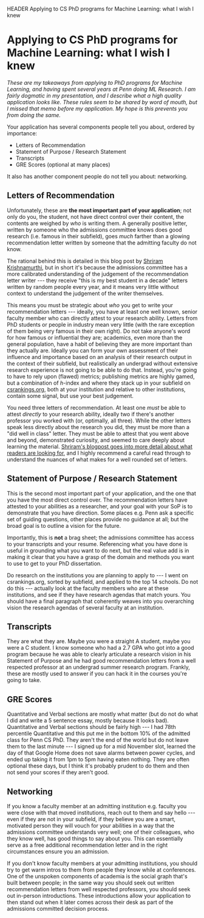 HEADER Applying to CS PhD programs for Machine Learning: what I wish I knew

# Applying to CS PhD programs for Machine Learning: what I wish I knew

_These are my takeaways from applying to PhD programs for Machine Learning, and having spent several years at Penn doing ML Research. I am fairly dogmatic in my presentation, and I describe what a high quality application looks like. These rules seem to be shared by word of mouth, but I missed that memo before my application. My hope is this prevents you from doing the same._


Your application has several components people tell you about, ordered by importance:

 - Letters of Recommendation
 - Statement of Purpose / Research Statement
 - Transcripts
 - GRE Scores (optional at many places)

It also has another component people do not tell you about: networking.

## Letters of Recommendation

Unfortunately, these are **the most important part of your application**; not only do you, the student, not have direct control over their content, the contents are weighed by  _who_ is writing them. A generally positive letter, written by someone who the admissions committee knows does good research (i.e. famous in their subfield), goes _much_ farther than a glowing recommendation letter written by someone that the admitting faculty do not know. 

The rational behind this is detailed in this blog post by [Shriram Krishnamurthi](https://cs.brown.edu/~sk/Memos/Grad-School-Recos/), but in short it's because the admissions committee has a more calibrated understanding of the judgement of the recommendation letter writer --- they receive "this is my best student in a decade" letters written by random people every year, and it means very little without context to understand the judgement of the writer themselves.

This means you must be strategic about _who_ you get to write your recommendation letters --- ideally, you have at least one well known, senior faculty member who can directly attest to your research ability. Letters from PhD students or people in industry mean very little (with the rare exception of them being very famous in their own right). Do not take anyone's word for how famous or influential they are; academics, even more than the general population, have a habit of believing they are more important than they actually are. Ideally you can form your own assessment of their influence and importance based on an analysis of their research output in the context of their subfield, but realistically an undergrad without extensive research experience is not going to be able to do that. Instead, you're going to have to rely upon (flawed) metrics; publishing metrics are highly gamed, but a combination of _h_-index and where they stack up in your subfield on [csrankings.org](https://csrankings.org/), both at your institution and relative to other institutions, contain some signal, but use your best judgement.

You need three letters of recommendation. At least one _must_ be able to attest _directly_ to your research ability, ideally two if there's another professor you worked with (or, optimally, all three). While the other letters speak less directly about the research you did, they must be more than a "did well in class" letter. They must be able to attest that you went above and beyond, demonstrated curiosity, and seemed to care deeply about learning the material. [Shriram's blogpost goes into more detail about what readers are looking for](https://cs.brown.edu/~sk/Memos/Grad-School-Recos/), and I highly recommend a careful read through to understand the nuances of what makes for a well rounded set of letters.

## Statement of Purpose / Research Statement

This is the second most important part of your application, and the one that you have the most direct control over. The recommendation letters have attested to your abilities as a researcher, and your goal with your SoP is to demonstrate that you have direction. Some places e.g. Penn ask a specific set of guiding questions, other places provide no guidance at all; but the broad goal is to outline a vision for the future.

Importantly, this is **not** a brag sheet; the admissions committee has access to your transcripts and your resume. Referencing what you have done is useful in grounding what you want to do next, but the real value add is in making it clear that you have a grasp of the domain and methods you want to use to get to your PhD dissertation.

Do research on the institutions you are planning to apply to --- I went on csrankings.org, sorted by subfield, and applied to the top 14 schools. Do not do this --- actually look at the faculty members who are at these institutions, and see if they have research agendas that match yours. You should have a final paragraph that coherently weaves into you overarching vision the research agendas of several faculty at an institution.

## Transcripts

They are what they are. Maybe you were a straight A student, maybe you were a C student. I know someone who had a 2.7 GPA who got into a good program because he was able to clearly articulate a research vision in his Statement of Purpose and he had good recommendation letters from a well respected professor at an undergrad summer research program. Frankly, these are mostly used to answer if you can hack it in the courses you're going to take.

## GRE Scores

Quantitative and Verbal sections are mostly what matter (but do not do what I did and write a 5 sentence essay, mostly because it looks bad). Quantitative and Verbal sections should be fairly high --- I had 78th percentile Quantitative and this put me in the bottom 10% of the admitted class for Penn CS PhD. They aren't the end of the world but do not leave them to the last minute --- I signed up for a mid November slot, learned the day of that Google Home does not save alarms between power cycles, and ended up taking it from 1pm to 5pm having eaten nothing. They are often optional these days, but I think it's probably prudent to do them and then not send your scores if they aren't good.

## Networking

If you know a faculty member at an admitting institution e.g. faculty you were close with that moved institutions, reach out to them and say hello --- even if they are not in your subfield, if they believe you are a smart, motivated person they will vouch for your abilities in a way that the admissions committee understands very well; one of their colleagues, who they know well, has good things to say about you. This can essentially serve as a free additional recommendation letter and in the right circumstances ensure you an admission.

If you don't know faculty members at your admitting institutions, you should try to get warm intros to them from people they know while at conferences. One of the unspoken components of academia is the social graph that's built between people; in the same way you should seek out written recommendation letters from well respected professors, you should seek out in-person introductions. These introductions allow your application to then stand out when it later comes across their desk as part of the admissions committed decision process.